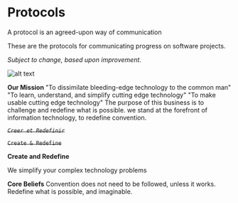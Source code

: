 # Protocols
A protocol is an agreed-upon way of communication

These are the protocols for communicating progress on software projects.


*Subject to change, based upon improvement.*


![alt text][logo]

[logo]: http://www.wallquotes.com/sites/default/files/styles/uc_canvas/public/arts0164-94.png?itok=XruZUAfU "Trésor, Creer et Définir"



**Our Mission**
"To dissimilate bleeding-edge technology to the common man"
"To learn, understand, and simplify cutting edge technology"
"To make usable cutting edge technology"
The purpose of this business is to challenge and redefine what is possible.  we stand at the forefront of information technology, to redefine convention.



*~~`Creer et Redefinir`~~*

~~`Create & Redefine`~~

**Create and Redefine**



We simplify your complex technology problems

**Core Beliefs**
Convention does not need to be followed, unless it works.
Redefine what is possible, and imaginable.
